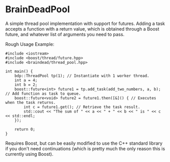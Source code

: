 # BrainDeadPool

A simple thread pool implementation with support for futures. Adding a task accepts a function with a return value, which is obtained through a Boost future, and whatever list of arguments you need to pass.

Rough Usage Example:
```
#include <iostream>
#include <boost/thread/future.hpp>
#include <braindead/thread_pool.hpp>

int main() {
    bdp::ThreadPool tp(1); // Instantiate with 1 worker thread.
    int a = 4;
    int b = 2;
    boost::future<int> future1 = tp.add_task(add_two_numbers, a, b); // Add function as task to queue.
    boost::future<void> future2 = future1.then([&]() { // Executes when the task returns.
        int c = future1.get(); // Retrieve the task result.
        std::cout << "The sum of " << a << " + " << b << " is " << c << std::endl;
    });

    return 0;
}
```

Requires Boost, but can be easily modified to use the C++ standard library if you don't need continuations (which is pretty much the only reason this is currently using Boost).
